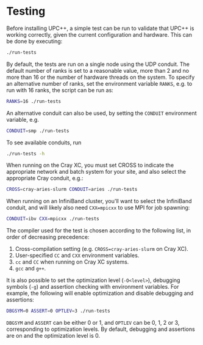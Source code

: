 # Testing

Before installing UPC++, a simple test can be run to validate that UPC++ is
working correctly, given the current configuration and hardware. This can be
done by executing:

```bash
./run-tests
```

By default, the tests are run on a single node using the UDP conduit. 
The default number of ranks is set to a reasonable value, more than 2 
and no more than 16 or the number of hardware threads on the system. To 
specify an alternative number of ranks, set the environment variable 
`RANKS`, e.g. to run with 16 ranks, the script can be run as:

```bash
RANKS=16 ./run-tests
```

An alternative conduit can also be used, by setting the `CONDUIT` environment
variable, e.g.

```bash
CONDUIT=smp ./run-tests
```

To see available conduits, run 

```bash
./run-tests -h
```

When running on the Cray XC, you must set CROSS to indicate the appropriate
network and batch system for your site, and also select the appropriate
Cray conduit, e.g.:

```bash
CROSS=cray-aries-slurm CONDUIT=aries ./run-tests
```

When running on an InfiniBand cluster, you'll want to select the InfiniBand
conduit, and will likely also need `CXX=mpicxx` to use MPI for job spawning:

```bash
CONDUIT=ibv CXX=mpicxx ./run-tests
```

The compiler used for the test is chosen according to the following list, in
order of decreasing precedence:

1. Cross-compilation setting (e.g. `CROSS=cray-aries-slurm` on Cray XC).
2. User-specified `CC` and `CXX` environment variables.
3. `cc` and `CC` when running on Cray XC systems.
4. `gcc` and `g++`. 

It is also possible to set the optimization level (`-O<level>`), debugging symbols
(`-g`) and assertion checking with environment variables. For example, the following will enable
optimization and disable debugging and assertions:

```bash
DBGSYM=0 ASSERT=0 OPTLEV=3 ./run-tests
```

`DBGSYM` and `ASSERT` can be either 0 or 1, and `OPTLEV` can be 0, 1, 2 or 3, corresponding
to optimization levels. By default, debugging and assertions are on and the optimization level
is 0.

